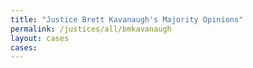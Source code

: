 ```yaml
---
title: "Justice Brett Kavanaugh's Majority Opinions"
permalink: /justices/all/bmkavanaugh
layout: cases
cases:
---
```

